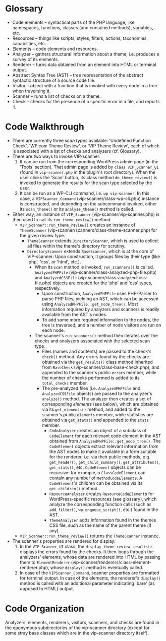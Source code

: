 # Glossary

* Code elements – syntactical parts of the PHP language, like namespaces,
  functions, classes (and contained methods), variables, etc.
* Resources – things like scripts, styles, filters, actions, taxonomies,
  capabilities, etc.
* Elements – code elements and resources.
* Analyzer – gathers structural information about a theme, i.e. produces a
  survey of its elements.
* Renderer – turns data obtained from an element into HTML or terminal output.
* Abstract Syntax Tree (AST) – tree representation of the abstract syntactic
  structure of a source code file.
* Visitor – object with a function that is invoked with every node in a tree
  when traversing it.
* Scanner – runs a list of checks on a theme.
* Check – checks for the presence of a specific error in a file, and reports it.

# Code Walkthrough

* There are currently three *scan types* available: 'Undefined Function Check',
  'WP.com Theme Review', or 'VIP Theme Review', each of which is associated
  with a list of checks and analyzers (cf. Glossary).
* There are two ways to invoke VIP-scanner:
  1. It can be run from the corresponding WordPress admin page (in the 'Tools'
     section). That admin page is added by `class VIP_Scanner_UI` (found in
     `vip-scanner.php` in the plugin's root directory). When the user clicks
     the 'Scan' button, its class method `do_theme_review()` is invoked to
     generate the results for the scan type selected by the user.
  2. It can be run as a WP-CLI command, i.e. `wp vip-scanner`. In this case, a
     `VIPScanner_Command` (vip-scanner/class-wp-cli.php) instance is
     constructed, and depending on the subcommand invoked, either its
     `scan_theme()` or its `analyze_theme()` method is called.
* Either way, an instance of `VIP_Scanner` (vip-scanner/vip-scanner.php) is
  then used to call its `run_theme_review()` method.
  * `VIP_Scanner::run_theme_review()` creates an instance of `ThemeScanner`
    (vip-scanner/scanners/class-theme-scanner.php) for the given review type.
    * `ThemeScanner` extends `DirectoryScanner`, which is used to collect all
      files within the theme's directory for scrutiny.
    * `DirectoryScanner` extends `BaseScanner`, which is at the core of
      VIP-scanner: Upon construction, it groups files by their type (like
      'php', 'css', or 'html', etc.).
      * When its `scan` method is invoked, `run_scanners()` is called.
        `AnalyzedPHPFile` (vip-scanner/class-analyzed-php-file.php) and
        `AnalyzedCSSFile` (vip-scanner/class-analyzed-css-file.php) objects are
        created for the 'php' and 'css' types, respectively.
        * Upon construction, `AnalyzedPHPFile` uses PHP-Parser to parse PHP
          files, yielding an AST, which can be accessed using
          `AnalyzedPHPFile::get_node_tree()`. Most information required by
          analyzers and scanners is readily available from the AST's nodes.
        * To add some more required information to the nodes, the tree is
          traversed, and a number of node visitors are run on each node.
      * The scanner's `run_scanners()` method then iterates over the checks and
        analyzers associated with the selected scan type.
        * Files (names and contents) are passed to the check's `check()` method.
          Any errors found by the checks are obtained via the `get_results()` class
          method inherited from `BaseCheck` (vip-scanner/class-base-check.php),
          and appended to the scanner's public `errors` member, while the number of
          checks performed is added to its `total_checks` member.
        * The pre-analyzed files (i.e. `AnalyzedPHPFile` and `AnalyzedCSSFile`
          objects) are passed to the analyzer's `analyze()` method. The analyzer then
	      creates a set of corresponding *elements* (see below), which are obtained
	      via its `get_elements()` method, and added to the scanner's public
	      `elements` member, while statistics are obtained via `get_stats()` and
	      appended to the `stats` member.
          * `CodeAnalyzer` creates an object of a subclass of `CodeElement` for
            each relevant code element in the AST obtained from
            `AnalyzedPHPFile::get_node_tree()`. The `CodeElement` objects extract
            relevant information from the AST nodes to make it available in a
            form suitable for the renderer, i.e. via their public methods, e.g.
            `get_header()`, `get_child_summary()`, `get_attributes()`,
            `get_stats()`, etc. `CodeElement` objects can be recursive: for
            example, a `ClassCodeElement` can contain any number of
            `MethodCodeElement`s. A `CodeElement`'s children can be obtained via
            its `get_children()` method.
          * `ResourceAnalyzer` creates `ResourceCodeElement`s for 
            WordPress-specific resources (see glossary), which analyze the
            corresponding function calls (such as `add_filter()`,
            `wp_enqueue_script()`, etc.) found in the AST.
          * `ThemeAnalyzer` adds information found in the themes CSS file, such
            as the name of the parent theme (if any).
  * `VIP_Scanner::run_theme_review()` returns the `ThemeScanner` instance.
* The scanner's properties are rendered for display:
  1. In the `VIP_Scanner_UI` class, the `display_theme_review_results()`
     displays the errors found by the checks. It then loops through the
     analyzers' elements, whose data are rendered into HTML by passing them to
     `ElementRenderer` (vip-scanner/renderers/class-element-renderer.php),
     whose `display()` method is eventually called.
  2. In case of the `VIPScanner_Command`, scanner properties are formatted for
     terminal output. In case of the elements, the renderer's `display()`
     method is called with an additional parameter indicating 'bare' (as
     opposed to HTML) output.

# Code Organization

Analyzers, elements, renderers, visitors, scanners, and checks are found in
the eponymous subdirectories of the vip-scanner directory (except for some
stray base classes which are in the vip-scanner directory itself).

